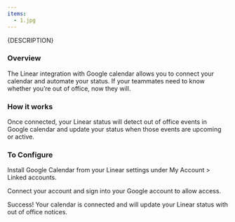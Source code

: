 ```yaml
---
items:
  - 1.jpg
---
```


{DESCRIPTION}

### Overview
The Linear integration with Google calendar allows you to connect your calendar and automate your status. If your teammates need to know whether you’re out of office, now they will.

### How it works
Once connected, your Linear status will detect out of office events in Google calendar and update your status when those events are upcoming or active.

### To Configure
Install Google Calendar from your Linear settings under My Account > Linked accounts.

Connect your account and sign into your Google account to allow access.

Success! Your calendar is connected and will update your Linear status with out of office notices.
